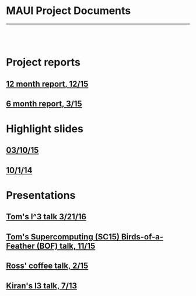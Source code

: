 # MAUI Project Documents

---------------

<br><br>

# Project reports

## [12 month report, 12/15](files/peterka-maui-report-1215.pdf)
## [6 month report, 3/15](files/peterka-maui-report-0315.pdf)

# Highlight slides

## [03/10/15](files/highlight-slide031015.pdf)
## [10/1/14](files/peterka-maui-highlight-slide.pdf)

# Presentations

## [Tom's I^3 talk 3/21/16](files/peterka-I3-talk-032116.pdf)
## [Tom's Supercomputing (SC15) Birds-of-a-Feather (BOF) talk, 11/15](files/peterka-SC-BOF-111715-talk.pdf)
## [Ross' coffee talk, 2/15](files/harder-coffee-talk-0215.pdf)
## [Kiran's I3 talk, 7/13](files/WP_13Jul2015_I3S_V2.pdf)
